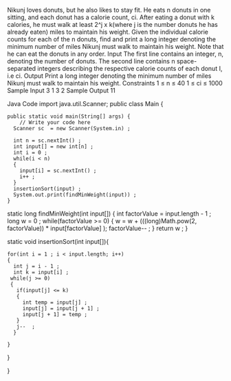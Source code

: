 Nikunj loves donuts, but he also likes to stay fit. He eats n donuts in one sitting, and each donut has a calorie count, ci. After eating a donut with k calories, he must walk at least 2^j x k(where j is the number donuts he has already eaten) miles to maintain his weight.
Given the individual calorie counts for each of the n donuts, find and print a long integer denoting the minimum number of miles Nikunj must walk to maintain his weight. Note that he can eat the donuts in any order.
Input
The first line contains an integer, n, denoting the number of donuts. 
The second line contains n space-separated integers describing the respective calorie counts of each donut I, i.e ci.
Output
Print a long integer denoting the minimum number of miles Nikunj must walk to maintain his weight.
Constraints
1 ≤ n ≤ 40
1 ≤ ci ≤ 1000
Sample Input
3
1 3 2
Sample Output
11


Java Code
import java.util.Scanner;
public class Main {

	
	public static void main(String[] args) {
		// Write your code here
      Scanner sc  = new Scanner(System.in) ;
      
      int n = sc.nextInt() ;
      int input[] = new int[n] ;
      int i = 0 ;
      while(i < n)
      {
        input[i] = sc.nextInt() ;
        i++ ;
      }
      insertionSort(input) ;
      System.out.print(findMinWeight(input)) ;
	}

  
  static long findMinWeight(int input[])
  {
    int factorValue = input.length - 1 ;
    long w = 0 ;
    while(factorValue >= 0)
    {
      w = w + (((long)Math.pow(2, factorValue)) * input[factorValue] );
      factorValue-- ;
    }
   return w ; 
  }
  
  
  
 static void insertionSort(int input[]){
    
    for(int i = 1 ; i < input.length; i++)
    {
      int j = i - 1 ;
      int k = input[i] ;
     while(j >= 0)
     {
       if(input[j] <= k)
       {
         int temp = input[j] ;
         input[j] = input[j + 1] ;
         input[j + 1] = temp ;
       }
       j--  ;
      }
      
    }
    
    
    
  }
  
}
